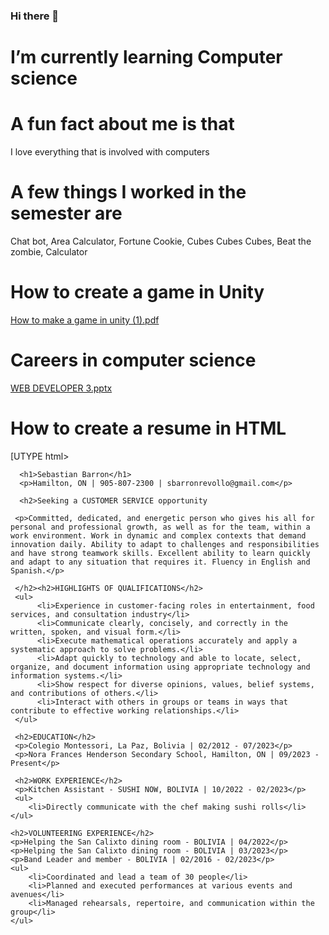 ### Hi there 👋 
 # I’m currently learning Computer science 
 # A fun fact about me is that
 I love everything that is involved with computers
 # A few things I worked in the semester are
 Chat bot, Area Calculator, Fortune Cookie, Cubes Cubes Cubes, Beat the zombie, Calculator
 # How to create a game in Unity
 [How to make a game in unity (1).pdf](https://github.com/sebaarron/sebaarron/files/14073891/How.to.make.a.game.in.unity.1.pdf)
 # Careers in computer science
 [WEB DEVELOPER 3.pptx](https://github.com/sebaarron/sebaarron/files/14073892/WEB.DEVELOPER.3.pptx)

 # How to create a resume in HTML
 [U<!DOCTYPE html PUBLIC "-//W3C//DTD XHTML 1.0 Transitional//EN" "http://www.w3.org/TR/xhtml1/DTD/xhtml1-transitional.dtd"><html><head></head><body>TYPE html&gt;
 
  
       
       
      
     
       
      <h1>Sebastian Barron</h1>  
      <p>Hamilton, ON | 905-807-2300 | sbarronrevollo@gmail.com</p> 
 
      <h2>Seeking a CUSTOMER SERVICE opportunity

     <p>Committed, dedicated, and energetic person who gives his all for personal and professional growth, as well as for the team, within a work environment. Work in dynamic and complex contexts that demand innovation daily. Ability to adapt to challenges and responsibilities and have strong teamwork skills. Excellent ability to learn quickly and adapt to any situation that requires it. Fluency in English and Spanish.</p>    
     
     </h2><h2>HIGHLIGHTS OF QUALIFICATIONS</h2> 
     <ul>   
          <li>Experience in customer-facing roles in entertainment, food services, and consultation industry</li>  
          <li>Communicate clearly, concisely, and correctly in the written, spoken, and visual form.</li> 
          <li>Execute mathematical operations accurately and apply a systematic approach to solve problems.</li>  
          <li>Adapt quickly to technology and able to locate, select, organize, and document information using appropriate technology and information systems.</li>     
          <li>Show respect for diverse opinions, values, belief systems, and contributions of others.</li>     
          <li>Interact with others in groups or teams in ways that contribute to effective working relationships.</li>   
     </ul>   
     
     <h2>EDUCATION</h2>   
     <p>Colegio Montessori, La Paz, Bolivia | 02/2012 - 07/2023</p>   
     <p>Nora Frances Henderson Secondary School, Hamilton, ON | 09/2023 - Present</p>   
     
     <h2>WORK EXPERIENCE</h2>   
     <p>Kitchen Assistant - SUSHI NOW, BOLIVIA | 10/2022 - 02/2023</p>   
     <ul>     
        <li>Directly communicate with the chef making sushi rolls</li>   
    </ul>   
    
    <h2>VOLUNTEERING EXPERIENCE</h2>   
    <p>Helping the San Calixto dining room - BOLIVIA | 04/2022</p>   
    <p>Helping the San Calixto dining room - BOLIVIA | 03/2023</p>     
    <p>Band Leader and member - BOLIVIA | 02/2016 - 02/2023</p>   
    <ul>     
        <li>Coordinated and lead a team of 30 people</li>     
        <li>Planned and executed performances at various events and avenues</li>     
        <li>Managed rehearsals, repertoire, and communication within the group</li>   
    </ul> 
 
<script type="module" src="https://s.brightspace.com/lib/bsi/20.24.1-233/unbundled/mathjax.js"></script><script type="text/javascript">document.addEventListener('DOMContentLoaded', function() {
					if (document.querySelector('math') || /\$\$|\\\(|\\\[|\\begin{|\\ref{|\\eqref{/.test(document.body.innerHTML)) {
						document.querySelectorAll('mspace[linebreak="newline"]').forEach(elm => {
							elm.setAttribute('style', 'display: block; height: 0.5rem;');
						});

						window.D2L.MathJax.loadMathJax({
							'outputScale': 1.5,
							'renderLatex': true
						});
					}
				});</script><script type="module" src="https://s.brightspace.com/lib/bsi/20.24.1-233/unbundled/prism.js"></script><script type="text/javascript">document.addEventListener('DOMContentLoaded', function() {
					document.querySelectorAll('.d2l-code').forEach(code => {
						window.D2L.Prism.formatCodeElement(code);
					});
				});</script></body></html>ploading Resume in HTML.html…]()


<!--
**sebaarron/sebaarron** is a ✨ _special_ ✨ repository because its `README.md` (this file) appears on your GitHub profile.

Here are some ideas to get you started:

- 🔭 I’m currently working on ...
- 🌱 I’m currently learning Computer science
- 👯 I’m looking to collaborate on ...
- 🤔 I’m looking for help with ...
- 💬 Ask me about ...
- 📫 How to reach me: ...
- 😄 Pronouns: ...
- ⚡ Fun fact: ...
-->
